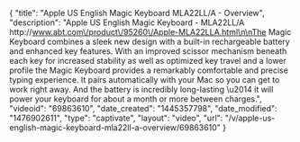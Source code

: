 {
    "title": "Apple US English Magic Keyboard MLA22LL\/A - Overview",
    "description": "Apple US English Magic Keyboard - MLA22LL\/A http:\/\/www.abt.com\/product\/95260\/Apple-MLA22LLA.html\n\nThe Magic Keyboard combines a sleek new design with a built-in rechargeable battery and enhanced key features. With an improved scissor mechanism beneath each key for increased stability as well as optimized key travel and a lower profile the Magic Keyboard provides a remarkably comfortable and precise typing experience. It pairs automatically with your Mac so you can get to work right away. And the battery is incredibly long-lasting \u2014 it will power your keyboard for about a month or more between charges.",
    "videoid": "69863610",
    "date_created": "1445357798",
    "date_modified": "1476902611",
    "type": "captivate",
    "layout": "video",
    "url": "\/v\/apple-us-english-magic-keyboard-mla22ll-a-overview\/69863610"
}